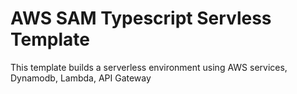 # AWS SAM Typescript Servless Template
This template builds a serverless environment using AWS services, Dynamodb, Lambda, API Gateway